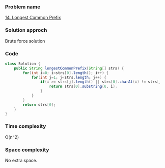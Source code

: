 ### Problem name
[14. Longest Common Prefix](https://leetcode.com/problems/longest-common-prefix/description/)


### Solution approch
Brute force solution


### Code
```java
class Solution {
    public String longestCommonPrefix(String[] strs) {
        for(int i=0; i<strs[0].length(); i++) {
            for(int j=1; j<strs.length; j++) {
                if(i >= strs[j].length() || strs[0].charAt(i) != strs[j].charAt(i)) {
                    return strs[0].substring(0, i);
                }
            }
        }
        return strs[0];
    }
}
```


### Time complexity
O(n^2)


### Space complexity
No extra space.
